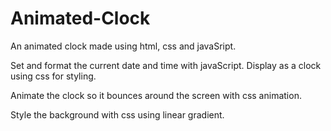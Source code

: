 # Animated-Clock
An animated clock made using html, css and javaSript. 

Set and format the current date and time with javaScript. Display as a clock using css for styling. 

Animate the clock so it bounces around the screen with css animation. 

Style the background with css using linear gradient.
